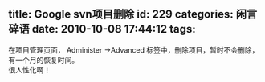title: Google svn项目删除
id: 229
categories: 闲言碎语
date: 2010-10-08 17:44:12
tags:
---

在项目管理页面， Administer -&gt;Advanced 标签中，删除项目，暂时不会删除，有一个月的恢复时间。
</br>很人性化啊！
